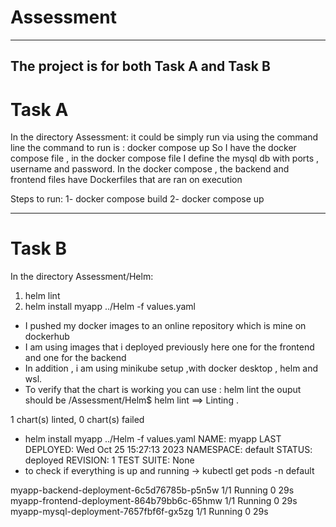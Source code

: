 # Assessment
--------------------------------------------------------------
The project is for both Task A and Task B
--------------------------------------------------------------
# Task A

In the directory Assessment:
it could be simply run via using the command line
the command to run is : docker compose up 
So I have the docker compose file , in the docker compose file I define the mysql db with ports , username and password.
In the docker compose , the backend and frontend files have Dockerfiles that are ran on execution

Steps to run:
1- docker compose build
2- docker compose up

--------------------------------------------------------------
# Task B 

In the directory Assessment/Helm:
1. helm lint
2. helm install myapp ../Helm -f values.yaml 


- I pushed my docker images to an online repository which is mine on dockerhub 
- I am using images that i deployed previously here one for the frontend and one for the backend
- In addition , i am using minikube setup ,with docker desktop , helm and wsl.
- To verify that the chart is working you can use : helm lint
the ouput should be 
/Assessment/Helm$ helm lint
==> Linting .

1 chart(s) linted, 0 chart(s) failed
-  helm install myapp ../Helm -f values.yaml
NAME: myapp
LAST DEPLOYED: Wed Oct 25 15:27:13 2023
NAMESPACE: default
STATUS: deployed
REVISION: 1
TEST SUITE: None
- to check if everything is up and running -> kubectl get pods -n default


myapp-backend-deployment-6c5d76785b-p5n5w    1/1     Running   0          29s
myapp-frontend-deployment-864b79bb6c-65hmw   1/1     Running   0          29s
myapp-mysql-deployment-7657fbf6f-gx5zg       1/1     Running   0          29s

